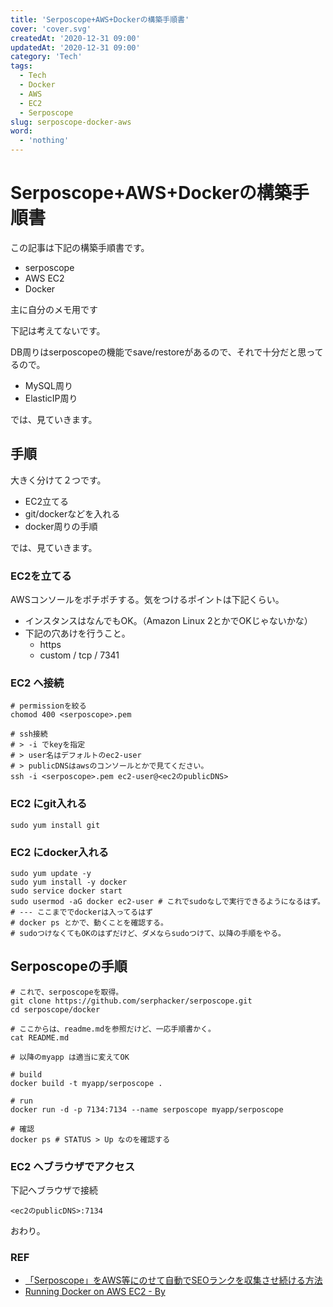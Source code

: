 ```yaml
---
title: 'Serposcope+AWS+Dockerの構築手順書'
cover: 'cover.svg'
createdAt: '2020-12-31 09:00'
updatedAt: '2020-12-31 09:00'
category: 'Tech'
tags:
  - Tech
  - Docker
  - AWS
  - EC2
  - Serposcope
slug: serposcope-docker-aws
word:
  - 'nothing'
---
```


# Serposcope+AWS+Dockerの構築手順書

この記事は下記の構築手順書です。

- serposcope
- AWS EC2
- Docker

主に自分のメモ用です

下記は考えてないです。

DB周りはserposcopeの機能でsave/restoreがあるので、それで十分だと思ってるので。

- MySQL周り
- ElasticIP周り

では、見ていきます。

## 手順

大きく分けて２つです。

- EC2立てる
- git/dockerなどを入れる
- docker周りの手順

では、見ていきます。

### EC2を立てる

AWSコンソールをポチポチする。気をつけるポイントは下記くらい。

- インスタンスはなんでもOK。（Amazon Linux 2とかでOKじゃないかな）
- 下記の穴あけを行うこと。
  - https
  - custom / tcp / 7341

### EC2 へ接続

```shell
# permissionを絞る
chomod 400 <serposcope>.pem

# ssh接続
# > -i でkeyを指定
# > user名はデフォルトのec2-user
# > publicDNSはawsのコンソールとかで見てください。
ssh -i <serposcope>.pem ec2-user@<ec2のpublicDNS>
```

### EC2 にgit入れる

```shell
sudo yum install git
```

### EC2 にdocker入れる

```shell
sudo yum update -y
sudo yum install -y docker
sudo service docker start
sudo usermod -aG docker ec2-user # これでsudoなしで実行できるようになるはず。
# --- ここまででdockerは入ってるはず
# docker ps とかで、動くことを確認する。
# sudoつけなくてもOKのはずだけど、ダメならsudoつけて、以降の手順をやる。
```

## Serposcopeの手順


```shell
# これで、serposcopeを取得。
git clone https://github.com/serphacker/serposcope.git
cd serposcope/docker

# ここからは、readme.mdを参照だけど、一応手順書かく。
cat README.md

# 以降のmyapp は適当に変えてOK

# build
docker build -t myapp/serposcope .

# run
docker run -d -p 7134:7134 --name serposcope myapp/serposcope

# 確認
docker ps # STATUS > Up なのを確認する
```

### EC2 へブラウザでアクセス

下記へブラウザで接続

```
<ec2のpublicDNS>:7134
```

おわり。

### REF

- [「Serposcope」をAWS等にのせて自動でSEOランクを収集させ続ける方法](https://awe-some.net/2016/12/serposcope-vps/)
- [Running Docker on AWS EC2 - By ](https://hackernoon.com/running-docker-on-aws-ec2-83a14b780c56)
